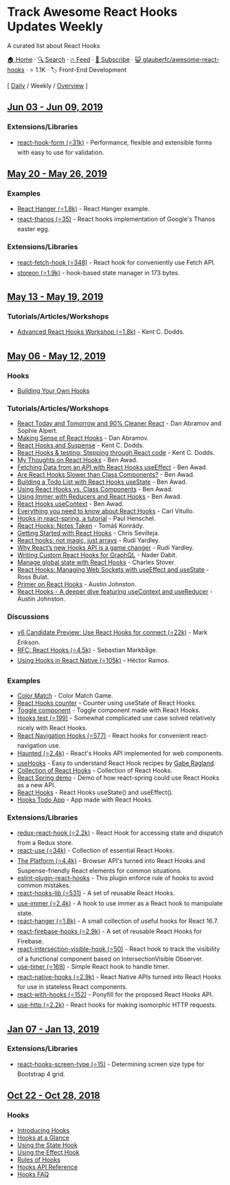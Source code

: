 # Track Awesome React Hooks Updates Weekly

A curated list about React Hooks

[🏠 Home](/README.md) · [🔍 Search](https://test.trackawesomelist.com/search/) · [🔥 Feed](https://test.trackawesomelist.com/glauberfc/awesome-react-hooks/week/rss.xml) · [📮 Subscribe](https://trackawesomelist.us17.list-manage.com/subscribe?u=d2f0117aa829c83a63ec63c2f&id=36a103854c) · [😺 glauberfc/awesome-react-hooks](https://github.com/glauberfc/awesome-react-hooks/blob/master/README.md) · ⭐ 1.1K · 🏷️ Front-End Development

[ [Daily](/content/glauberfc/awesome-react-hooks/README.md) / Weekly / [Overview](/content/glauberfc/awesome-react-hooks/readme/README.md) ]



## [Jun 03 - Jun 09, 2019](/content/2019/22/README.md)

### Extensions/Libraries

*   [react-hook-form (⭐31k)](https://github.com/bluebill1049/react-hook-form) - Performance, flexible and extensible forms with easy to use for validation.

## [May 20 - May 26, 2019](/content/2019/20/README.md)

### Examples

*   [React Hanger (⭐1.8k)](https://github.com/kitze/react-hanger) - React Hanger example.
*   [react-thanos (⭐35)](https://github.com/codeshifu/react-thanos) - React hooks implementation of Google's Thanos easter egg.

### Extensions/Libraries

*   [react-fetch-hook (⭐348)](https://github.com/ilyalesik/react-fetch-hook) - React hook for conveniently use Fetch API.
*   [storeon (⭐1.9k)](https://github.com/storeon/storeon) - hook-based state manager in 173 bytes.

## [May 13 - May 19, 2019](/content/2019/19/README.md)

### Tutorials/Articles/Workshops

*   [Advanced React Hooks Workshop (⭐1.8k)](https://github.com/kentcdodds/advanced-react-hooks) - Kent C. Dodds.

## [May 06 - May 12, 2019](/content/2019/18/README.md)

### Hooks

*   [Building Your Own Hooks](https://reactjs.org/docs/hooks-custom.html)

### Tutorials/Articles/Workshops

*   [React Today and Tomorrow and 90% Cleaner React](https://www.youtube.com/watch?v=dpw9EHDh2bM) - Dan Abramov and Sophie Alpert.
*   [Making Sense of React Hooks](https://medium.com/@dan_abramov/making-sense-of-react-hooks-fdbde8803889) - Dan Abramov.
*   [React Hooks and Suspense](https://egghead.io/playlists/react-hooks-and-suspense-650307f2) - Kent C. Dodds.
*   [React Hooks & testing: Stepping through React code](https://youtu.be/JQeB9miT9Wc) - Kent C. Dodds.
*   [My Thoughts on React Hooks](https://youtu.be/gmF4k6P2va8) - Ben Awad.
*   [Fetching Data from an API with React Hooks useEffect](https://youtu.be/k0WnY0Hqe5c) - Ben Awad.
*   [Are React Hooks Slower than Class Components?](https://youtu.be/tKRWuVOEB2w) - Ben Awad.
*   [Building a Todo List with React Hooks useState](https://youtu.be/cAZ-fOd1RpA) - Ben Awad.
*   [Using React Hooks vs. Class Components](https://youtu.be/vbaIZ3xMj9U) - Ben Awad.
*   [Using Immer with Reducers and React Hooks](https://youtu.be/FmKjwh34Rn8) - Ben Awad.
*   [React Hooks useContext](https://youtu.be/xWXxkFzgnFM) - Ben Awad.
*   [Everything you need to know about React Hooks](https://medium.com/@vcarl/everything-you-need-to-know-about-react-hooks-8f680dfd4349) - Carl Vitullo.
*   [Hooks in react-spring, a tutorial](https://medium.com/@drcmda/hooks-in-react-spring-a-tutorial-c6c436ad7ee4) - Paul Henschel.
*   [React Hooks: Notes Taken](https://medium.com/@tomaskonrady/react-hooks-notes-taken-c42376af3ab0) - Tomáš Konrády.
*   [Getting Started with React Hooks](https://scotch.io/tutorials/getting-started-with-react-hooks) - Chris Sevilleja.
*   [React hooks: not magic, just arrays](https://medium.com/@ryardley/react-hooks-not-magic-just-arrays-cd4f1857236e) - Rudi Yardley.
*   [Why React’s new Hooks API is a game changer](https://itnext.io/why-reacts-hooks-api-is-a-game-changer-8731c2b0a8c) - Rudi Yardley.
*   [Writing Custom React Hooks for GraphQL](https://medium.com/open-graphql/react-hooks-for-graphql-3fa8ebdd6c62) - Nader Dabit.
*   [Manage global state with React Hooks](https://medium.com/@Charles_Stover/manage-global-state-with-react-hooks-6065041b55b4) - Charles Stover.
*   [React Hooks: Managing Web Sockets with useEffect and useState](https://medium.com/@rossbulat/react-hooks-managing-web-sockets-with-useeffect-and-usestate-2dfc30eeceec) - Ross Bulat.
*   [Primer on React Hooks](https://testdriven.io/blog/react-hooks-primer/) - Austin Johnston.
*   [React Hooks - A deeper dive featuring useContext and useReducer](https://testdriven.io/blog/react-hooks-advanced/) - Austin Johnston.

### Discussions

*   [v6 Candidate Preview: Use React Hooks for connect (⭐22k)](https://github.com/reduxjs/react-redux/pull/1065) - Mark Erikson.
*   [RFC: React Hooks (⭐4.5k)](https://github.com/reactjs/rfcs/pull/68) - Sebastian Markbåge.
*   [Using Hooks in React Native (⭐105k)](https://github.com/facebook/react-native/issues/21967#issuecomment-434113687) - Héctor Ramos.

### Examples

*   [Color Match](https://codesandbox.io/s/jjy215l7w3) - Color Match Game.
*   [React Hooks counter](https://codesandbox.io/s/yjn90lzwrx?module=%2Fsrc%2FApp.js) - Counter using useState of React Hooks.
*   [Toggle component](https://codesandbox.io/s/m449vyk65x) - Toggle component made with React Hooks.
*   [Hooks test (⭐199)](https://github.com/jacobp100/hooks-test) - Somewhat complicated use case solved relatively nicely with React Hooks.
*   [React Navigation Hooks (⭐577)](https://github.com/react-navigation/react-navigation-hooks) - React hooks for convenient react-navigation use.
*   [Haunted (⭐2.4k)](https://github.com/matthewp/haunted) - React's Hooks API implemented for web components.
*   [useHooks](https://usehooks.com/) - Easy to understand React Hook recipes by [Gabe Ragland](https://twitter.com/gabe_ragland).
*   [Collection of React Hooks](https://nikgraf.github.io/react-hooks/) - Collection of React Hooks.
*   [React Spring demo](https://codesandbox.io/s/ppxnl191zx) - Demo of how react-spring could use React Hooks as a new API.
*   [React Hooks](https://codesandbox.io/s/yq5qowzrvz) - React Hooks useState() and useEffect().
*   [Hooks Todo App](https://codesandbox.io/s/9kwyzy0y4) - App made with React Hooks.

### Extensions/Libraries

*   [redux-react-hook (⭐2.2k)](https://github.com/facebookincubator/redux-react-hook) - React Hook for accessing state and dispatch from a Redux store.
*   [react-use (⭐34k)](https://github.com/streamich/react-use) - Collection of essential React Hooks.
*   [The Platform (⭐4.4k)](https://github.com/palmerhq/the-platform) - Browser API's turned into React Hooks and Suspense-friendly React elements for common situations.
*   [eslint-plugin-react-hooks](https://www.npmjs.com/package/eslint-plugin-react-hooks) - This plugin enforce rule of hooks to avoid common mistakes.
*   [react-hooks-lib (⭐531)](https://github.com/beizhedenglong/react-hooks-lib) - A set of reusable React Hooks.
*   [use-immer (⭐2.4k)](https://github.com/mweststrate/use-immer) - A hook to use immer as a React hook to manipulate state.
*   [react-hanger (⭐1.8k)](https://github.com/kitze/react-hanger) - A small collection of useful hooks for React 16.7.
*   [react-firebase-hooks (⭐2.9k)](https://github.com/csfrequency/react-firebase-hooks) - A set of reusable React Hooks for Firebase.
*   [react-intersection-visible-hook (⭐50)](https://github.com/AvraamMavridis/react-intersection-visible-hook) - React hook to track the visibility of a functional component based on IntersectionVisible Observer.
*   [use-timer (⭐169)](https://github.com/thibaultboursier/use-timer) - Simple React hook to handle timer.
*   [react-native-hooks (⭐2.9k)](https://github.com/react-native-community/react-native-hooks) - React Native APIs turned into React Hooks for use in stateless React components.
*   [react-with-hooks (⭐152)](https://github.com/yesmeck/react-with-hooks) - Ponyfill for the proposed React Hooks API.
*   [use-http (⭐2.2k)](https://github.com/alex-cory/react-usefetch) - React hooks for making isomorphic HTTP requests.

## [Jan 07 - Jan 13, 2019](/content/2019/1/README.md)

### Extensions/Libraries

*   [react-hooks-screen-type (⭐15)](https://github.com/pankod/react-hooks-screen-type) - Determining screen size type for Bootstrap 4 grid.

## [Oct 22 - Oct 28, 2018](/content/2018/43/README.md)

### Hooks

*   [Introducing Hooks](https://reactjs.org/docs/hooks-intro.html)
*   [Hooks at a Glance](https://reactjs.org/docs/hooks-overview.html)
*   [Using the State Hook](https://reactjs.org/docs/hooks-state.html)
*   [Using the Effect Hook](https://reactjs.org/docs/hooks-effect.html)
*   [Rules of Hooks](https://reactjs.org/docs/hooks-rules.html)
*   [Hooks API Reference](https://reactjs.org/docs/hooks-reference.html)
*   [Hooks FAQ](https://reactjs.org/docs/hooks-faq.html)